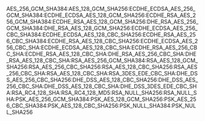 AES_256_GCM_SHA384:AES_128_GCM_SHA256:ECDHE_ECDSA_AES_256_GCM_SHA384:ECDHE_ECDSA_AES_128_GCM_SHA256:ECDHE_RSA_AES_256_GCM_SHA384:ECDHE_RSA_AES_128_GCM_SHA256:DHE_RSA_AES_256_GCM_SHA384:DHE_RSA_AES_128_GCM_SHA256:ECDHE_ECDSA_AES_256_CBC_SHA384:ECDHE_ECDSA_AES_128_CBC_SHA256:ECDHE_RSA_AES_256_CBC_SHA384:ECDHE_RSA_AES_128_CBC_SHA256:ECDHE_ECDSA_AES_256_CBC_SHA:ECDHE_ECDSA_AES_128_CBC_SHA:ECDHE_RSA_AES_256_CBC_SHA:ECDHE_RSA_AES_128_CBC_SHA:DHE_RSA_AES_256_CBC_SHA:DHE_RSA_AES_128_CBC_SHA:RSA_AES_256_GCM_SHA384:RSA_AES_128_GCM_SHA256:RSA_AES_256_CBC_SHA256:RSA_AES_128_CBC_SHA256:RSA_AES_256_CBC_SHA:RSA_AES_128_CBC_SHA:RSA_3DES_EDE_CBC_SHA:DHE_DSS_AES_256_CBC_SHA256:DHE_DSS_AES_128_CBC_SHA256:DHE_DSS_AES_256_CBC_SHA:DHE_DSS_AES_128_CBC_SHA:DHE_DSS_3DES_EDE_CBC_SHA:RSA_RC4_128_SHA:RSA_RC4_128_MD5:RSA_NULL_SHA256:RSA_NULL_SHA:PSK_AES_256_GCM_SHA384:PSK_AES_128_GCM_SHA256:PSK_AES_256_CBC_SHA384:PSK_AES_128_CBC_SHA256:PSK_NULL_SHA384:PSK_NULL_SHA256
